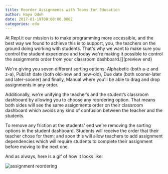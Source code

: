 ```yaml
---
title: Reorder Assignments with Teams for Education
author: Haya Odeh
date: 2017-01-19T08:00:00.000Z
categories: edu
---
```


At Repl.it our mission is to make programming more accessible, and the best way
we found to achieve this is to support, you, the teachers on the ground doing
working with students. That's why we want to make sure you control the student
experience and today we're making it possible to control the assignments order
from your classroom dashboard.[](preview end)

We're giving you seven different sorting options: Alphabetic (both a-z and z-a), Publish
date (both old-new and new-old), Due date (both sooner-later and later-sooner)
and finally, Manual where you'll be able to drag and drop assignments in any
order.

Additionally, we're unifying the teacher’s and the student’s classroom dashboard by
allowing you to choose any reordering option. That means both sides will see the
same assignments order on their classroom dashboard which avoids any kind of
confusion between the teacher and the students.

To remove any friction at the students' end we're removing the sorting
options in the student dashboard. Students will receive the order that their
teacher chose for them; and soon this will allow teachers to add assignment
dependencies which will require students to complete their assignment
before moving to the next one.

And as always, here is a gif of how it looks like:

![assignment reordering](/public/images/blog/assignment-reordering.gif)
